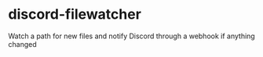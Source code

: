 # discord-filewatcher
Watch a path for new files and notify Discord through a webhook if anything changed
